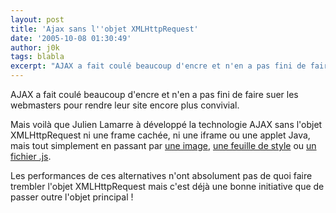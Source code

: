 ```yaml
---
layout: post
title: 'Ajax sans l''objet XMLHttpRequest'
date: '2005-10-08 01:30:49'
author: j0k
tags: blabla
excerpt: "AJAX a fait coulé beaucoup d'encre et n'en a pas fini de faire suer les webmasters pour rendre leur site encore plus convivial.     \nMais voilà que Julien Lamarre à développé la technologie AJAX sans l'objet XMLHttpRequest ni une frame cachée, ni une iframe ou une applet Java, mais tout simplement en passant par [une      …"
---
```


AJAX a fait coulé beaucoup d'encre et n'en a pas fini de faire suer les webmasters pour rendre leur site encore plus convivial.

Mais voilà que Julien Lamarre à développé la technologie AJAX sans l'objet XMLHttpRequest ni une frame cachée, ni une iframe ou une applet Java, mais tout simplement en passant par [une image](http://zingzoom.com/ajax/ajax_with_image_fr.php), [une feuille de style](http://zingzoom.com/ajax/ajax_with_stylesheet_fr.php) ou [un fichier .js](http://zingzoom.com/ajax/ajax_with_js_fr.php).

Les performances de ces alternatives n'ont absolument pas de quoi faire trembler l'objet XMLHttpRequest mais c'est déjà une bonne initiative que de passer outre l'objet principal !

